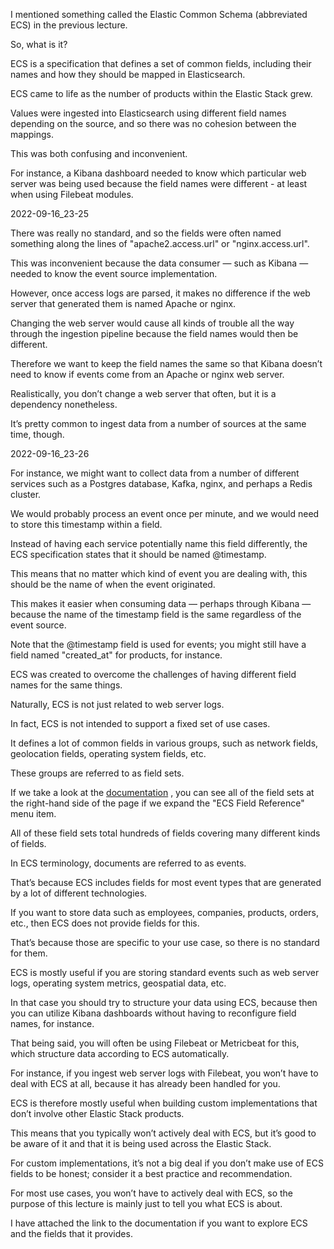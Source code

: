 I mentioned something called the Elastic Common Schema (abbreviated ECS) in the previous lecture.

So, what is it?

 ECS is a specification that defines a set of common fields, including their names and  how they should be mapped in Elasticsearch.

ECS came to life as the number of products within the Elastic Stack grew.

Values were ingested into Elasticsearch using different field names depending on the source,  and so there was no cohesion between the mappings.

This was both confusing and inconvenient.

For instance, a Kibana dashboard needed to know which particular web server was being  used because the field names were different - at least when using Filebeat modules.

2022-09-16_23-25

There was really no standard, and so the fields were often named something along the lines  of "apache2.access.url" or "nginx.access.url".

This was inconvenient because the data consumer — such as Kibana — needed to know the  event source implementation.

However, once access logs are parsed, it makes no difference if the web server that generated  them is named Apache or nginx.

Changing the web server would cause all kinds of trouble all the way through the ingestion  pipeline because the field names would then be different.

Therefore we want to keep the field names the same so that Kibana doesn’t need to  know if events come from an Apache or nginx web server.

Realistically, you don’t change a web server that often, but it is a dependency nonetheless.

It’s pretty common to ingest data from a number of sources at the same time, though.

2022-09-16_23-26

For instance, we might want to collect data from a number of different services such as  a Postgres database, Kafka, nginx, and perhaps a Redis cluster.

We would probably process an event once per minute, and we would need to store this timestamp  within a field.

Instead of having each service potentially name this field differently, the ECS specification  states that it should be named @timestamp.

This means that no matter which kind of event you are dealing with, this should be the name  of when the event originated.

This makes it easier when consuming data — perhaps through Kibana — because the name of the  timestamp field is the same regardless of the event source.

Note that the @timestamp field is used for events; you might still have a field named  "created_at" for products, for instance.

ECS was created to overcome the challenges of having different field names for the same things.

Naturally, ECS is not just related to web server logs.

In fact, ECS is not intended to support a fixed set of use cases.

It defines a lot of common fields in various groups, such as network fields, geolocation  fields, operating system fields, etc.

These groups are referred to as field sets.

If we take a look at the [documentation](https://www.elastic.co/guide/en/ecs/current/ecs-reference.html) , you can see all of the field sets at the right-hand  side of the page if we expand the "ECS Field Reference" menu item.

All of these field sets total hundreds of fields covering many different kinds of fields.

In ECS terminology, documents are referred to as events.

That’s because ECS includes fields for most event types that are generated by a lot of  different technologies.

If you want to store data such as employees, companies, products, orders, etc., then ECS  does not provide fields for this.

That’s because those are specific to your use case, so there is no standard for them.

ECS is mostly useful if you are storing standard events such as web server logs, operating  system metrics, geospatial data, etc.

In that case you should try to structure your data using ECS, because then you can utilize  Kibana dashboards without having to reconfigure field names, for instance.

That being said, you will often be using Filebeat or Metricbeat for this, which structure data  according to ECS automatically.

For instance, if you ingest web server logs with Filebeat, you won’t have to deal with  ECS at all, because it has already been handled for you.

ECS is therefore mostly useful when building custom implementations that don’t involve  other Elastic Stack products.

This means that you typically won’t actively deal with ECS, but it’s good to be aware  of it and that it is being used across the Elastic Stack.

For custom implementations, it’s not a big deal if you don’t make use of ECS fields  to be honest; consider it a best practice and recommendation.

For most use cases, you won’t have to actively deal with ECS, so the purpose of this lecture  is mainly just to tell you what ECS is about.

I have attached the link to the documentation if you want to explore ECS and the fields that it provides.


